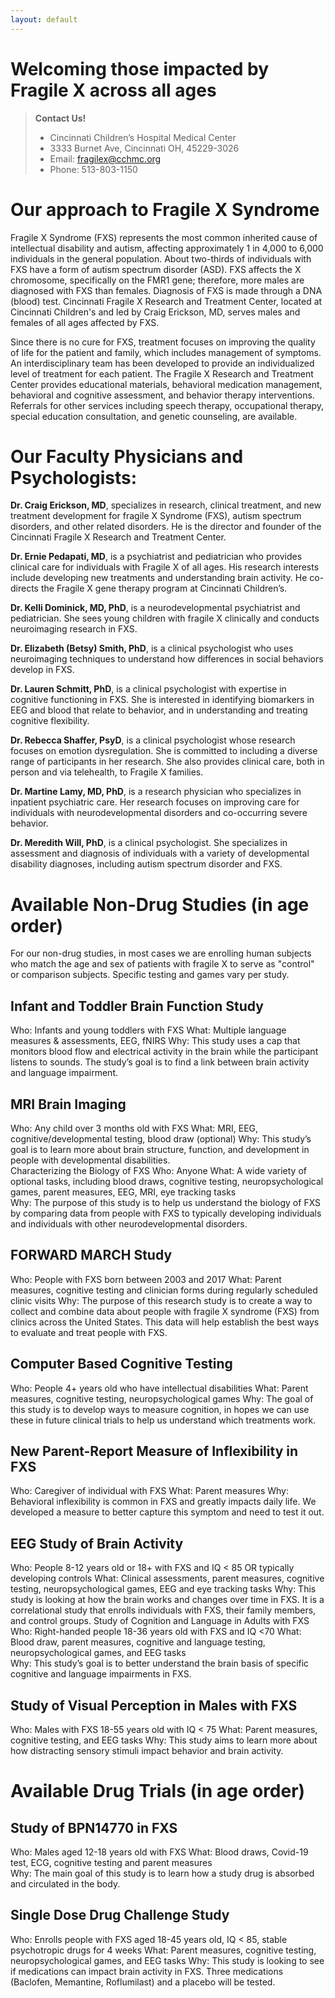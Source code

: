 ```yaml
---
layout: default
---
```

# Welcoming those impacted by Fragile X across all ages
> **Contact Us!**
> * Cincinnati Children’s Hospital Medical Center
> * 3333 Burnet Ave, Cincinnati OH, 45229-3026
> * Email: fragilex@cchmc.org
> * Phone: 513-803-1150 

# Our approach to Fragile X Syndrome
Fragile X Syndrome (FXS) represents the most common inherited cause of intellectual disability and autism, affecting approximately 1 in 4,000 to 6,000 individuals in the general population. About two-thirds of individuals with FXS have a form of autism spectrum disorder (ASD). FXS affects the X chromosome, specifically on the FMR1 gene; therefore, more males are diagnosed with FXS than females. Diagnosis of FXS is made through a DNA (blood) test. Cincinnati Fragile X Research and Treatment Center, located at Cincinnati Children's and led by Craig Erickson, MD, serves males and females of all ages affected by FXS.

Since there is no cure for FXS, treatment focuses on improving the quality of life for the patient and family, which includes management of symptoms. An interdisciplinary team has been developed to provide an individualized level of treatment for each patient. The Fragile X Research and Treatment Center provides educational materials, behavioral medication management, behavioral and cognitive assessment, and behavior therapy interventions. Referrals for other services including speech therapy, occupational therapy, special education consultation, and genetic counseling, are available.

# Our Faculty Physicians and Psychologists:
**Dr. Craig Erickson, MD**, specializes in research, clinical treatment, and new treatment development for fragile X Syndrome (FXS), autism spectrum disorders, and other related disorders. He is the director and founder of the Cincinnati Fragile X Research and Treatment Center. 
 
**Dr. Ernie Pedapati, MD**, is a psychiatrist and pediatrician who provides clinical care for individuals with Fragile X of all ages. His research interests include developing new treatments and understanding brain activity. He co-directs the Fragile X gene therapy program at Cincinnati Children’s.
 
**Dr. Kelli Dominick, MD, PhD**, is a neurodevelopmental psychiatrist and pediatrician.  She sees young children with fragile X clinically and conducts neuroimaging research in FXS. 
   
**Dr. Elizabeth (Betsy) Smith, PhD**, is a clinical psychologist who uses neuroimaging techniques to understand how differences in social behaviors develop in FXS. 
 
**Dr. Lauren Schmitt, PhD**, is a clinical psychologist with expertise in cognitive functioning in FXS. She is interested in identifying biomarkers in EEG and blood that relate to behavior, and in understanding and treating cognitive flexibility. 
 
**Dr. Rebecca Shaffer, PsyD**, is a clinical psychologist whose research focuses on emotion dysregulation. She is committed to including a diverse range of participants in her research. She also provides clinical care, both in person and via telehealth, to Fragile X families.  
 
**Dr. Martine Lamy, MD, PhD**, is a research physician who specializes in inpatient psychiatric care. Her research focuses on improving care for individuals with neurodevelopmental disorders and co-occurring severe behavior. 
 
**Dr. Meredith Will, PhD**, is a clinical psychologist. She specializes in assessment and diagnosis of individuals with a variety of developmental disability diagnoses, including autism spectrum disorder and FXS.

# Available Non-Drug Studies  (in age order)
For our non-drug studies, in most cases we are enrolling human subjects who match the age and sex of patients with fragile X to serve as "control" or comparison subjects. Specific testing and games vary per study. 

## Infant and Toddler Brain Function Study 
Who: Infants and young toddlers with FXS 
What: Multiple language measures & assessments, EEG, fNIRS
Why: This study uses a cap that monitors blood flow and electrical activity in the brain while the participant listens to sounds. The study’s goal is to find a link between brain activity and language impairment.
 
## MRI Brain Imaging 
Who: Any child over 3 months old with FXS 
What: MRI, EEG, cognitive/developmental testing, blood draw (optional)
Why: This study’s goal is to learn more about brain structure, function, and development in people with developmental disabilities.  
Characterizing the Biology of FXS 
Who: Anyone 
What: A wide variety of optional tasks, including blood draws, cognitive testing, neuropsychological games, parent measures, EEG, MRI, eye tracking tasks  
Why: The purpose of this study is to help us understand the biology of FXS by comparing data from people with FXS to typically developing individuals and individuals with other neurodevelopmental disorders. 

## FORWARD MARCH Study   
Who: People with FXS born between 2003 and 2017 
What: Parent measures, cognitive testing and clinician forms during regularly scheduled clinic visits
Why: The purpose of this research study is to create a way to collect and combine data about people with fragile X syndrome (FXS) from clinics across the United States. This data will help establish the best ways to evaluate and treat people with FXS.

## Computer Based Cognitive Testing 
Who: People 4+ years old who have intellectual disabilities 
What: Parent measures, cognitive testing, neuropsychological games 
Why: The goal of this study is to develop ways to measure cognition, in hopes we can use these in future clinical trials to help us understand which treatments work. 

## New Parent-Report Measure of Inflexibility in FXS
Who: Caregiver of individual with FXS
What: Parent measures
Why: Behavioral inflexibility is common in FXS and greatly impacts daily life. We developed a measure to better capture this symptom and need to test it out.

## EEG Study of Brain Activity 
Who: People 8-12 years old or 18+ with FXS and IQ < 85 OR typically developing controls 
What: Clinical assessments, parent measures, cognitive testing, neuropsychological games, EEG and eye tracking tasks 
Why: This study is looking at how the brain works and changes over time in FXS. It is a correlational study that enrolls individuals with FXS, their family members, and control groups.
Study of Cognition and Language in Adults with FXS 
Who: Right-handed people 18-36 years old with FXS and IQ <70 
What: Blood draw, parent measures, cognitive and language testing, neuropsychological games, and EEG tasks  
Why: This study’s goal is to better understand the brain basis of specific cognitive and language impairments in FXS. 

## Study of Visual Perception in Males with FXS  
Who: Males with FXS 18-55 years old with IQ < 75 
What: Parent measures, cognitive testing, and EEG tasks 
Why: This study aims to learn more about how distracting sensory stimuli impact behavior and brain activity. 

# Available Drug Trials (in age order)

## Study of BPN14770 in FXS 
Who: Males aged 12-18 years old with FXS 
What: Blood draws, Covid-19 test, ECG, cognitive testing and parent measures  
Why: The main goal of this study is to learn how a study drug is absorbed and circulated in the body. 
 
## Single Dose Drug Challenge Study 
Who: Enrolls people with FXS aged 18-45 years old, IQ < 85, stable psychotropic drugs for 4 weeks 
What: Parent measures, cognitive testing, neuropsychological games, and EEG tasks 
Why: This study is looking to see if medications can impact brain activity in FXS. Three medications (Baclofen, Memantine, Roflumilast) and a placebo will be tested.
